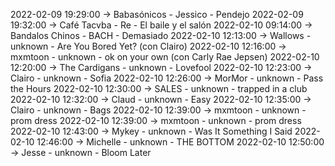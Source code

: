 2022-02-09 19:29:00 -> Babasónicos - Jessico - Pendejo
2022-02-09 19:32:00 -> Café Tacvba - Re - El baile y el salón
2022-02-10 09:14:00 -> Bandalos Chinos - BACH - Demasiado
2022-02-10 12:13:00 -> Wallows - unknown - Are You Bored Yet? (con Clairo)
2022-02-10 12:16:00 -> mxmtoon - unknown - ok on your own (con Carly Rae Jepsen)
2022-02-10 12:20:00 -> The Cardigans - unknown - Lovefool
2022-02-10 12:23:00 -> Clairo - unknown - Sofia
2022-02-10 12:26:00 -> MorMor - unknown - Pass the Hours
2022-02-10 12:30:00 -> SALES - unknown - trapped in a club
2022-02-10 12:32:00 -> Claud - unknown - Easy
2022-02-10 12:35:00 -> Clairo - unknown - Bags
2022-02-10 12:39:00 -> mxmtoon - unknown - prom dress
2022-02-10 12:39:00 -> mxmtoon - unknown - prom dress
2022-02-10 12:43:00 -> Mykey - unknown - Was It Something I Said
2022-02-10 12:46:00 -> Michelle - unknown - THE BOTTOM
2022-02-10 12:50:00 -> Jesse - unknown - Bloom Later
